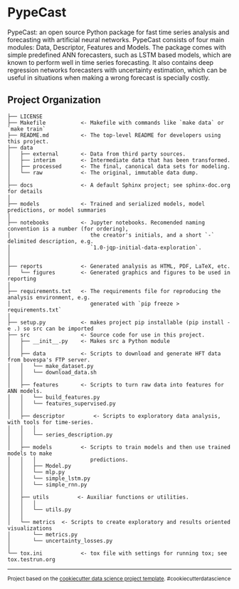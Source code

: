 PypeCast
==============================

PypeCast: an open source
Python package for fast time series analysis and forecasting
with artificial neural networks. PypeCast consists of four main
modules: Data, Descriptor, Features and Models. The package
comes with simple predefined ANN forecasters, such as LSTM
based models, which are known to perform well in time series
forecasting. It also contains deep regression networks forecasters
with uncertainty estimation, which can be useful in situations
when making a wrong forecast is specially costly.


Project Organization
------------

    ├── LICENSE
    ├── Makefile           <- Makefile with commands like `make data` or `make train`
    ├── README.md          <- The top-level README for developers using this project.
    ├── data
    │   ├── external       <- Data from third party sources.
    │   ├── interim        <- Intermediate data that has been transformed.
    │   ├── processed      <- The final, canonical data sets for modeling.
    │   └── raw            <- The original, immutable data dump.
    │
    ├── docs               <- A default Sphinx project; see sphinx-doc.org for details
    │
    ├── models             <- Trained and serialized models, model predictions, or model summaries
    │
    ├── notebooks          <- Jupyter notebooks. Recomended naming convention is a number (for ordering),
    │                         the creator's initials, and a short `-` delimited description, e.g.
    │                         `1.0-jqp-initial-data-exploration`.
    │
    │
    ├── reports            <- Generated analysis as HTML, PDF, LaTeX, etc.
    │   └── figures        <- Generated graphics and figures to be used in reporting
    │
    ├── requirements.txt   <- The requirements file for reproducing the analysis environment, e.g.
    │                         generated with `pip freeze > requirements.txt`
    │
    ├── setup.py           <- makes project pip installable (pip install -e .) so src can be imported
    ├── src                <- Source code for use in this project.
    │   ├── __init__.py    <- Makes src a Python module
    │   │
    │   ├── data           <- Scripts to download and generate HFT data from bovespa's FTP server.
    │   │   └── make_dataset.py
    │   │   └── download_data.sh
    │   │
    │   ├── features       <- Scripts to turn raw data into features for ANN models.
    │   │   └── build_features.py
    │   │   └── features_supervised.py
    │   │
    │   ├── descriptor         <- Scripts to exploratory data analysis, with tools for time-series.
    │   │   │        
    │   │   └── series_description.py
    │   │
    │   ├── models         <- Scripts to train models and then use trained models to make
    │   │   │                 predictions.
    │   │   ├── Model.py
    │   │   └── mlp.py
    │   │   └── simple_lstm.py
    │   │   └── simple_rnn.py
    │   │
    │   ├── utils         <- Auxiliar functions or utilities.
    │   │   │        
    │   │   └── utils.py
    │   │
    │   └── metrics  <- Scripts to create exploratory and results oriented visualizations
    │       └── metrics.py
    │       └── uncertainty_losses.py
    │
    └── tox.ini            <- tox file with settings for running tox; see tox.testrun.org


--------

<p><small>Project based on the <a target="_blank" href="https://drivendata.github.io/cookiecutter-data-science/">cookiecutter data science project template</a>. #cookiecutterdatascience</small></p>
